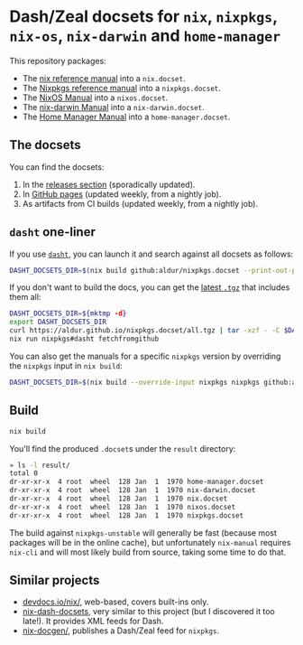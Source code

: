 # Dash/Zeal docsets for `nix`, `nixpkgs`, `nix-os`, `nix-darwin` and `home-manager`

This repository packages:

- The [nix reference manual][0] into a `nix.docset`.
- The [Nixpkgs reference manual][1] into a `nixpkgs.docset`.
- The [NixOS Manual][2] into a `nixos.docset`.
- The [nix-darwin Manual][3] into a `nix-darwin.docset`.
- The [Home Manager Manual][4] into a `home-manager.docset`.

## The docsets

You can find the docsets:

1. In the [releases section][5] (sporadically updated).
1. In [GitHub pages][10] (updated weekly, from a nightly job).
1. As artifacts from CI builds (updated weekly, from a nightly job).

## `dasht` one-liner

If you use [`dasht`][6], you can launch it and search against all docsets as
follows:

```bash
DASHT_DOCSETS_DIR=$(nix build github:aldur/nixpkgs.docset --print-out-paths) nix run nixpkgs#dasht fetchfromgithub
```

If you don't want to build the docs, you can get the [latest `.tgz`][11] that
includes them all:

```bash
DASHT_DOCSETS_DIR=${mktmp -d}
export DASHT_DOCSETS_DIR
curl https://aldur.github.io/nixpkgs.docset/all.tgz | tar -xzf - -C $DASHT_DOCSETS_DIR
nix run nixpkgs#dasht fetchfromgithub
```

You can also get the manuals for a specific `nixpkgs` version by overriding the
`nixpkgs` input in `nix build`:

```bash
DASHT_DOCSETS_DIR=$(nix build --override-input nixpkgs nixpkgs github:aldur/nixpkgs.docset --print-out-paths) nix run nixpkgs#dasht fetchfromgithub
```

## Build

```bash
nix build
```

You'll find the produced `.docset`s under the `result` directory:

```bash
» ls -l result/
total 0
dr-xr-xr-x  4 root  wheel  128 Jan  1  1970 home-manager.docset
dr-xr-xr-x  4 root  wheel  128 Jan  1  1970 nix-darwin.docset
dr-xr-xr-x  4 root  wheel  128 Jan  1  1970 nix.docset
dr-xr-xr-x  4 root  wheel  128 Jan  1  1970 nixos.docset
dr-xr-xr-x  4 root  wheel  128 Jan  1  1970 nixpkgs.docset
```

The build against `nixpkgs-unstable` will generally be fast (because most
packages will be in the online cache), but unfortunately `nix-manual` requires
`nix-cli` and will most likely build from source, taking some time to do that.

## Similar projects

- [devdocs.io/nix/][7], web-based, covers built-ins only.
- [nix-dash-docsets][8], very similar to this project (but I discovered it too
  late!). It provides XML feeds for Dash.
- [nix-docgen/][9], publishes a Dash/Zeal feed for `nixpkgs`.

[0]: https://nix.dev/manual/nix/latest/
[1]: https://nixos.org/manual/nixpkgs/unstable/
[2]: https://nixos.org/manual/nixpkgs/unstable/
[3]: https://daiderd.com/nix-darwin/manual/index.html
[4]: https://nix-community.github.io/home-manager/index.xhtml
[5]: https://github.com/aldur/nixpkgs.docset/releases
[6]: https://github.com/sunaku/dasht
[7]: https://devdocs.io/nix/
[8]: https://github.com/boinkor-net/nix-dash-docsets.md
[9]: https://nixosbrasil.github.io/nix-docgen/
[10]: https://aldur.github.io/nixpkgs.docset
[11]: https://aldur.github.io/nixpkgs.docset/all.tgz

